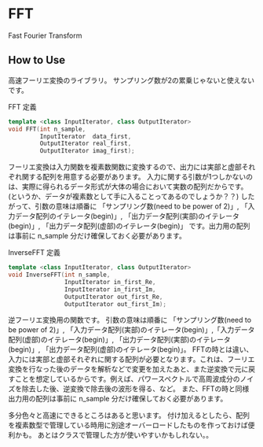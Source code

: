 # FFT
Fast Fourier Transform

How to Use
--

高速フーリエ変換のライブラリ。
サンプリング数が2の累乗じゃないと使えないです。

FFT 定義

```c++
template <class InputIterator, class OutputIterator>  
void FFT(int n_sample, 
         InputIterator  data_first, 
         OutputIterator real_first, 
         OutputIterator imag_first);
```

フーリエ変換は入力関数を複素数関数に変換するので、出力には実部と虚部それぞれ関する配列を用意する必要があります。
入力に関する引数が1つしかないのは、実際に得られるデータ形式が大体の場合において実数の配列だからです。(というか、データが複素数として手に入ることってあるのでしょうか？？)
したがって、引数の意味は順番に 「サンプリング数(need to be power of 2)」, 「入力データ配列のイテレータ(begin)」, 「出力データ配列(実部)のイテレータ(begin)」, 「出力データ配列(虚部)のイテレータ(begin)」
です。出力用の配列は事前に n_sample 分だけ確保しておく必要があります。


InverseFFT 定義

```c++
template <class InputIterator, class OutputIterator>  
void InverseFFT(int n_sample, 
                InputIterator in_first_Re, 
                InputIterator in_first_Im, 
                OutputIterator out_first_Re, 
                OutputIterator out_first_Im);
```

逆フーリエ変換用の関数です。
引数の意味は順番に 「サンプリング数(need to be power of 2)」, 「入力データ配列(実部)のイテレータ(begin)」,「入力データ配列(虚部)のイテレータ(begin)」, 「出力データ配列(実部)のイテレータ(begin)」, 「出力データ配列(虚部)のイテレータ(begin)」。
FFTの時とは違い、入力には実部と虚部それぞれに関する配列が必要となります。これは、フーリエ変換を行なった後のデータを解析などで変更を加えたあと、また逆変換で元に戻すことを想定しているからです。例えば、パワースペクトルで高周波成分のノイズを除去した後、逆変換で除去後の波形を得る、など。
また、FFTの時と同様出力用の配列は事前に n_sample 分だけ確保しておく必要があります。

多分色々と高速にできるところはあると思います。
付け加えるとしたら、配列を複素数型で管理している時用に別途オーバーロードしたものを作っておけば便利かも。
あとはクラスで管理した方が使いやすいかもしれない。。
